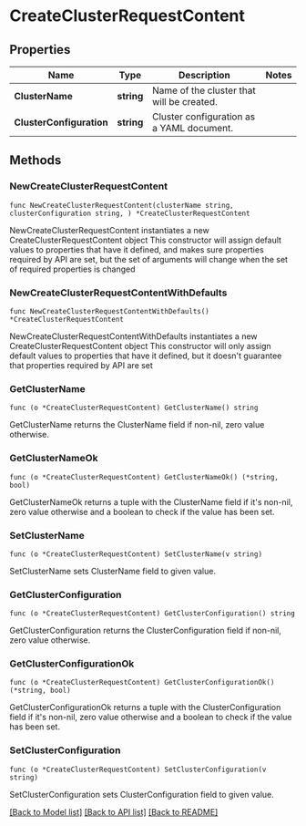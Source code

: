 # CreateClusterRequestContent

## Properties

Name | Type | Description | Notes
------------ | ------------- | ------------- | -------------
**ClusterName** | **string** | Name of the cluster that will be created. | 
**ClusterConfiguration** | **string** | Cluster configuration as a YAML document. | 

## Methods

### NewCreateClusterRequestContent

`func NewCreateClusterRequestContent(clusterName string, clusterConfiguration string, ) *CreateClusterRequestContent`

NewCreateClusterRequestContent instantiates a new CreateClusterRequestContent object
This constructor will assign default values to properties that have it defined,
and makes sure properties required by API are set, but the set of arguments
will change when the set of required properties is changed

### NewCreateClusterRequestContentWithDefaults

`func NewCreateClusterRequestContentWithDefaults() *CreateClusterRequestContent`

NewCreateClusterRequestContentWithDefaults instantiates a new CreateClusterRequestContent object
This constructor will only assign default values to properties that have it defined,
but it doesn't guarantee that properties required by API are set

### GetClusterName

`func (o *CreateClusterRequestContent) GetClusterName() string`

GetClusterName returns the ClusterName field if non-nil, zero value otherwise.

### GetClusterNameOk

`func (o *CreateClusterRequestContent) GetClusterNameOk() (*string, bool)`

GetClusterNameOk returns a tuple with the ClusterName field if it's non-nil, zero value otherwise
and a boolean to check if the value has been set.

### SetClusterName

`func (o *CreateClusterRequestContent) SetClusterName(v string)`

SetClusterName sets ClusterName field to given value.


### GetClusterConfiguration

`func (o *CreateClusterRequestContent) GetClusterConfiguration() string`

GetClusterConfiguration returns the ClusterConfiguration field if non-nil, zero value otherwise.

### GetClusterConfigurationOk

`func (o *CreateClusterRequestContent) GetClusterConfigurationOk() (*string, bool)`

GetClusterConfigurationOk returns a tuple with the ClusterConfiguration field if it's non-nil, zero value otherwise
and a boolean to check if the value has been set.

### SetClusterConfiguration

`func (o *CreateClusterRequestContent) SetClusterConfiguration(v string)`

SetClusterConfiguration sets ClusterConfiguration field to given value.



[[Back to Model list]](../README.md#documentation-for-models) [[Back to API list]](../README.md#documentation-for-api-endpoints) [[Back to README]](../README.md)


